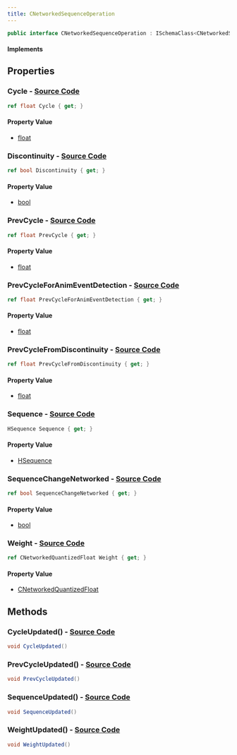 ```yaml
---
title: CNetworkedSequenceOperation
---
```


```csharp
public interface CNetworkedSequenceOperation : ISchemaClass<CNetworkedSequenceOperation>, ISchemaField, ISchemaClass, INativeHandle
```

#### Implements

## Properties

### **Cycle** - [Source Code](https://github.com/swiftly-solution/swiftlys2/blob/main/managed/src/SwiftlyS2.Generated/Schemas/Interfaces/CNetworkedSequenceOperation.cs#L20)

```csharp
ref float Cycle { get; }
```

#### Property Value

- [float](https://learn.microsoft.com/dotnet/api/system.single)

### **Discontinuity** - [Source Code](https://github.com/swiftly-solution/swiftlys2/blob/main/managed/src/SwiftlyS2.Generated/Schemas/Interfaces/CNetworkedSequenceOperation.cs#L26)

```csharp
ref bool Discontinuity { get; }
```

#### Property Value

- [bool](https://learn.microsoft.com/dotnet/api/system.boolean)

### **PrevCycle** - [Source Code](https://github.com/swiftly-solution/swiftlys2/blob/main/managed/src/SwiftlyS2.Generated/Schemas/Interfaces/CNetworkedSequenceOperation.cs#L18)

```csharp
ref float PrevCycle { get; }
```

#### Property Value

- [float](https://learn.microsoft.com/dotnet/api/system.single)

### **PrevCycleForAnimEventDetection** - [Source Code](https://github.com/swiftly-solution/swiftlys2/blob/main/managed/src/SwiftlyS2.Generated/Schemas/Interfaces/CNetworkedSequenceOperation.cs#L30)

```csharp
ref float PrevCycleForAnimEventDetection { get; }
```

#### Property Value

- [float](https://learn.microsoft.com/dotnet/api/system.single)

### **PrevCycleFromDiscontinuity** - [Source Code](https://github.com/swiftly-solution/swiftlys2/blob/main/managed/src/SwiftlyS2.Generated/Schemas/Interfaces/CNetworkedSequenceOperation.cs#L28)

```csharp
ref float PrevCycleFromDiscontinuity { get; }
```

#### Property Value

- [float](https://learn.microsoft.com/dotnet/api/system.single)

### **Sequence** - [Source Code](https://github.com/swiftly-solution/swiftlys2/blob/main/managed/src/SwiftlyS2.Generated/Schemas/Interfaces/CNetworkedSequenceOperation.cs#L16)

```csharp
HSequence Sequence { get; }
```

#### Property Value

- [HSequence](/docs/api/shared/schemadefinitions/hsequence)

### **SequenceChangeNetworked** - [Source Code](https://github.com/swiftly-solution/swiftlys2/blob/main/managed/src/SwiftlyS2.Generated/Schemas/Interfaces/CNetworkedSequenceOperation.cs#L24)

```csharp
ref bool SequenceChangeNetworked { get; }
```

#### Property Value

- [bool](https://learn.microsoft.com/dotnet/api/system.boolean)

### **Weight** - [Source Code](https://github.com/swiftly-solution/swiftlys2/blob/main/managed/src/SwiftlyS2.Generated/Schemas/Interfaces/CNetworkedSequenceOperation.cs#L22)

```csharp
ref CNetworkedQuantizedFloat Weight { get; }
```

#### Property Value

- [CNetworkedQuantizedFloat](/docs/api/shared/natives/cnetworkedquantizedfloat)

## Methods

### **CycleUpdated()** - [Source Code](https://github.com/swiftly-solution/swiftlys2/blob/main/managed/src/SwiftlyS2.Generated/Schemas/Interfaces/CNetworkedSequenceOperation.cs#L34)

```csharp
void CycleUpdated()
```

### **PrevCycleUpdated()** - [Source Code](https://github.com/swiftly-solution/swiftlys2/blob/main/managed/src/SwiftlyS2.Generated/Schemas/Interfaces/CNetworkedSequenceOperation.cs#L33)

```csharp
void PrevCycleUpdated()
```

### **SequenceUpdated()** - [Source Code](https://github.com/swiftly-solution/swiftlys2/blob/main/managed/src/SwiftlyS2.Generated/Schemas/Interfaces/CNetworkedSequenceOperation.cs#L32)

```csharp
void SequenceUpdated()
```

### **WeightUpdated()** - [Source Code](https://github.com/swiftly-solution/swiftlys2/blob/main/managed/src/SwiftlyS2.Generated/Schemas/Interfaces/CNetworkedSequenceOperation.cs#L35)

```csharp
void WeightUpdated()
```

